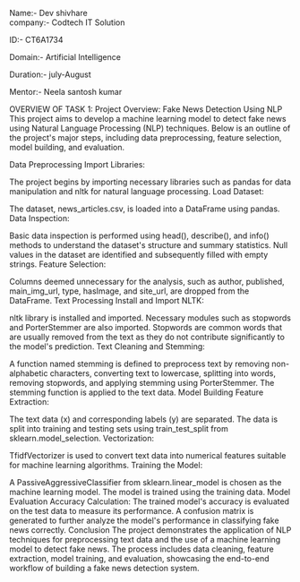 Name:- Dev shivhare                                                                                                                                                                                                                  
company:- Codtech IT Solution                 

ID:- CT6A1734

Domain:- Artificial Intelligence

Duration:- july-August

Mentor:- Neela santosh kumar

OVERVIEW OF TASK 1:
Project Overview: Fake News Detection Using NLP
This project aims to develop a machine learning model to detect fake news using Natural Language Processing (NLP) techniques. Below is an outline of the project's major steps, including data preprocessing, feature selection, model building, and evaluation.

Data Preprocessing
Import Libraries:

The project begins by importing necessary libraries such as pandas for data manipulation and nltk for natural language processing.
Load Dataset:

The dataset, news_articles.csv, is loaded into a DataFrame using pandas.
Data Inspection:

Basic data inspection is performed using head(), describe(), and info() methods to understand the dataset's structure and summary statistics.
Null values in the dataset are identified and subsequently filled with empty strings.
Feature Selection:

Columns deemed unnecessary for the analysis, such as author, published, main_img_url, type, hasImage, and site_url, are dropped from the DataFrame.
Text Processing
Install and Import NLTK:

nltk library is installed and imported. Necessary modules such as stopwords and PorterStemmer are also imported.
Stopwords are common words that are usually removed from the text as they do not contribute significantly to the model's prediction.
Text Cleaning and Stemming:

A function named stemming is defined to preprocess text by removing non-alphabetic characters, converting text to lowercase, splitting into words, removing stopwords, and applying stemming using PorterStemmer.
The stemming function is applied to the text data.
Model Building
Feature Extraction:

The text data (x) and corresponding labels (y) are separated.
The data is split into training and testing sets using train_test_split from sklearn.model_selection.
Vectorization:

TfidfVectorizer is used to convert text data into numerical features suitable for machine learning algorithms.
Training the Model:

A PassiveAggressiveClassifier from sklearn.linear_model is chosen as the machine learning model.
The model is trained using the training data.
Model Evaluation
Accuracy Calculation:
The trained model's accuracy is evaluated on the test data to measure its performance.
A confusion matrix is generated to further analyze the model's performance in classifying fake news correctly.
Conclusion
The project demonstrates the application of NLP techniques for preprocessing text data and the use of a machine learning model to detect fake news. The process includes data cleaning, feature extraction, model training, and evaluation, showcasing the end-to-end workflow of building a fake news detection system.
